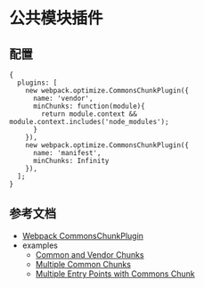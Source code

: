 # 公共模块插件
## 配置
  ```
  {
    plugins: [
      new webpack.optimize.CommonsChunkPlugin({
        name: 'vendor',
        minChunks: function(module){
          return module.context && module.context.includes('node_modules');
        }
      }),
      new webpack.optimize.CommonsChunkPlugin({
        name: 'manifest',
        minChunks: Infinity
      }),
    ];
  }
  ```
## 参考文档
- [Webpack CommonsChunkPlugin](https://webpack.docschina.org/plugins/commons-chunk-plugin)
- examples
  - [Common and Vendor Chunks](https://github.com/webpack/webpack/tree/master/examples/common-chunk-and-vendor-chunk)
  - [Multiple Common Chunks](https://github.com/webpack/webpack/tree/8b888fedfaeaac6bd39168c0952cc19e6c34280a/examples/multiple-commons-chunks)
  - [Multiple Entry Points with Commons Chunk](https://github.com/webpack/webpack/tree/8b888fedfaeaac6bd39168c0952cc19e6c34280a/examples/multiple-entry-points-commons-chunk-css-bundle)
